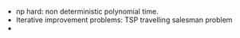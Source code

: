 - np hard: non deterministic polynomial time.
- Iterative improvement problems: TSP travelling salesman problem
-